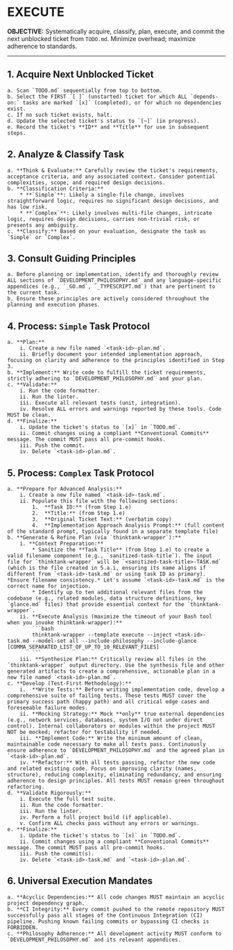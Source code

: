 # EXECUTE

**OBJECTIVE:** Systematically acquire, classify, plan, execute, and commit the next unblocked ticket from `TODO.md`. Minimize overhead; maximize adherence to standards.

---

## 1. Acquire Next Unblocked Ticket
    a. Scan `TODO.md` sequentially from top to bottom.
    b. Select the FIRST `[ ]` (unstarted) ticket for which ALL `depends-on:` tasks are marked `[x]` (completed), or for which no dependencies exist.
    c. If no such ticket exists, halt.
    d. Update the selected ticket's status to `[~]` (in progress).
    e. Record the ticket's **ID** and **Title** for use in subsequent steps.

## 2. Analyze & Classify Task
    a. **Think & Evaluate:** Carefully review the ticket's requirements, acceptance criteria, and any associated context. Consider potential complexities, scope, and required design decisions.
    b. **Classification Criteria:**
        * **`Simple`**: Likely a single-file change, involves straightforward logic, requires no significant design decisions, and has low risk.
        * **`Complex`**: Likely involves multi-file changes, intricate logic, requires design decisions, carries non-trivial risk, or presents any ambiguity.
    c. **Classify:** Based on your evaluation, designate the task as `Simple` or `Complex`.

## 3. Consult Guiding Principles
    a. Before planning or implementation, identify and thoroughly review ALL sections of `DEVELOPMENT_PHILOSOPHY.md` and any language-specific appendices (e.g., `_GO.md`, `_TYPESCRIPT.md`) that are pertinent to the current task.
    b. Ensure these principles are actively considered throughout the planning and execution phases.

## 4. Process: `Simple` Task Protocol
    a. **Plan:**
        i. Create a new file named `<task-id>-plan.md`.
        ii. Briefly document your intended implementation approach, focusing on clarity and adherence to the principles identified in Step 3.
    b. **Implement:** Write code to fulfill the ticket requirements, strictly adhering to `DEVELOPMENT_PHILOSOPHY.md` and your plan.
    c. **Validate:**
        i. Run the code formatter.
        ii. Run the linter.
        iii. Execute all relevant tests (unit, integration).
        iv. Resolve ALL errors and warnings reported by these tools. Code MUST be clean.
    d. **Finalize:**
        i. Update the ticket's status to `[x]` in `TODO.md`.
        ii. Commit changes using a compliant **Conventional Commits** message. The commit MUST pass all pre-commit hooks.
        iii. Push the commit.
        iv. Delete `<task-id>-plan.md`.

## 5. Process: `Complex` Task Protocol
    a. **Prepare for Advanced Analysis:**
        i. Create a new file named `<task-id>-task.md`.
        ii. Populate this file with the following sections:
            1.  **Task ID:** (from Step 1.e)
            2.  **Title:** (from Step 1.e)
            3.  **Original Ticket Text:** (verbatim copy)
            4.  **Implementation Approach Analysis Prompt:** (full content of the standard prompt, typically found in a separate template file)
    b. **Generate & Refine Plan (via `thinktank-wrapper`):**
        i. **Context Preparation:**
            * Sanitize the **Task Title** (from Step 1.e) to create a valid filename component (e.g., `sanitized-task-title`). The input file for `thinktank-wrapper` will be `<sanitized-task-title>-TASK.md` (which is the file created in 5.a.i, ensuring its name aligns if different from `<task-id>-task.md` or using task ID as primary). *Ensure filename consistency.* Let's assume `<task-id>-task.md` is the correct name for injection.
            * Identify up to ten additional relevant files from the codebase (e.g., related modules, data structure definitions, key `glance.md` files) that provide essential context for the `thinktank-wrapper`.
        ii. **Execute Analysis (maximize the timeout of your Bash tool when you invoke thinktank-wrapper):**
            ```bash
            thinktank-wrapper --template execute --inject <task-id>-task.md --model-set all --include-philosophy --include-glance [COMMA_SEPARATED_LIST_OF_UP_TO_10_RELEVANT_FILES]
            ```
        iii. **Synthesize Plan:** Critically review all files in the `thinktank-wrapper` output directory. Use the synthesis file and other generated artifacts to create a comprehensive, actionable plan in a new file named `<task-id>-plan.md`.
    c. **Develop (Test-First Methodology):**
        i.  **Write Tests:** Before writing implementation code, develop a comprehensive suite of failing tests. These tests MUST cover the primary success path (happy path) and all critical edge cases and foreseeable failure modes.
        ii. **Mocking Strategy:** Mock **only** true external dependencies (e.g., network services, databases, system I/O not under direct control). Internal collaborators or modules within the project MUST NOT be mocked; refactor for testability if needed.
        iii. **Implement Code:** Write the minimum amount of clean, maintainable code necessary to make all tests pass. Continuously ensure adherence to `DEVELOPMENT_PHILOSOPHY.md` and the agreed plan in `<task-id>-plan.md`.
        iv. **Refactor:** With all tests passing, refactor the new code and related existing code. Focus on improving clarity (names, structure), reducing complexity, eliminating redundancy, and ensuring adherence to design principles. All tests MUST remain green throughout refactoring.
    d. **Validate Rigorously:**
        i. Execute the full test suite.
        ii. Run the code formatter.
        iii. Run the linter.
        iv. Perform a full project build (if applicable).
        v. Confirm ALL checks pass without any errors or warnings.
    e. **Finalize:**
        i. Update the ticket's status to `[x]` in `TODO.md`.
        ii. Commit changes using a compliant **Conventional Commits** message. The commit MUST pass all pre-commit hooks.
        iii. Push the commit(s).
        iv. Delete `<task-id>-task.md` and `<task-id>-plan.md`.

## 6. Universal Execution Mandates
    a. **Acyclic Dependencies:** All code changes MUST maintain an acyclic project dependency graph.
    b. **CI Integrity:** Every commit pushed to the remote repository MUST successfully pass all stages of the Continuous Integration (CI) pipeline. Pushing known failing commits or bypassing CI checks is FORBIDDEN.
    c. **Philosophy Adherence:** All development activity MUST conform to `DEVELOPMENT_PHILOSOPHY.md` and its relevant appendices.
